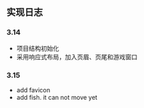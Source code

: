 ## 实现日志

### 3.14

+ 项目结构初始化
+ 采用响应式布局，加入页眉、页尾和游戏窗口





### 3.15

+ add favicon
+ add fish. it can not move yet